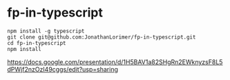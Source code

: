 # fp-in-typescript

```
npm install -g typescript
git clone git@github.com:JonathanLorimer/fp-in-typescript.git
cd fp-in-typescript
npm install
```

https://docs.google.com/presentation/d/1H5BAV1a82SHgRn2EWknyzsF8L5dPWjf2nzOzI49cggs/edit?usp=sharing
